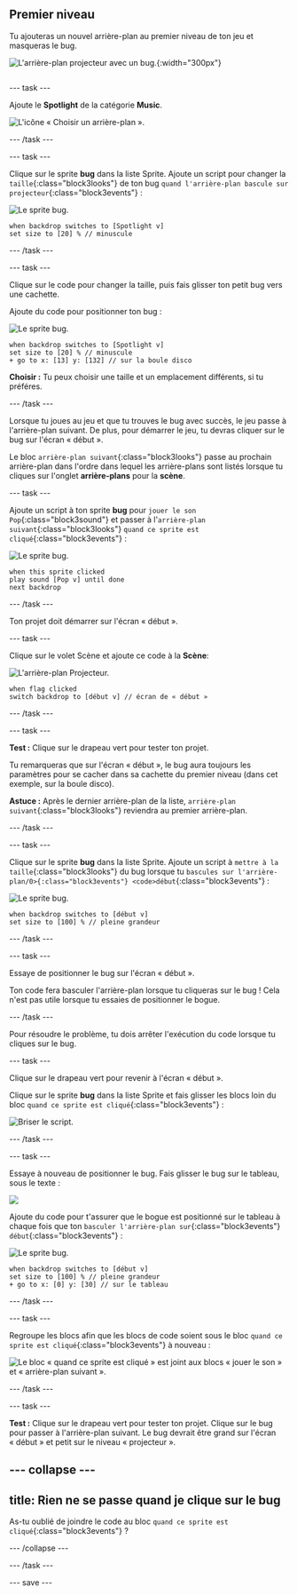 ## Premier niveau

<div style="display: flex; flex-wrap: wrap">
<div style="flex-basis: 200px; flex-grow: 1; margin-right: 15px;">
Tu ajouteras un nouvel arrière-plan au premier niveau de ton jeu et masqueras le bug.
</div>
<div>

![L'arrière-plan projecteur avec un bug.](images/first-level.png){:width="300px"}

</div>
</div>

--- task ---

Ajoute le **Spotlight** de la catégorie **Music**.

![L'icône « Choisir un arrière-plan ».](images/backdrop-button.png)

--- /task ---

--- task ---

Clique sur le sprite **bug** dans la liste Sprite. Ajoute un script pour changer la `taille`{:class="block3looks"} de ton bug `quand l'arrière-plan bascule sur projecteur`{:class="block3events"} :

![Le sprite bug.](images/bug-sprite.png)

```blocks3
when backdrop switches to [Spotlight v]
set size to [20] % // minuscule
```

--- /task ---

--- task ---

Clique sur le code pour changer la taille, puis fais glisser ton petit bug vers une cachette.

Ajoute du code pour positionner ton bug :

![Le sprite bug.](images/bug-sprite.png)

```blocks3
when backdrop switches to [Spotlight v]
set size to [20] % // minuscule
+ go to x: [13] y: [132] // sur la boule disco
```

**Choisir :** Tu peux choisir une taille et un emplacement différents, si tu préféres.

--- /task ---

Lorsque tu joues au jeu et que tu trouves le bug avec succès, le jeu passe à l'arrière-plan suivant. De plus, pour démarrer le jeu, tu devras cliquer sur le bug sur l'écran « début ».

Le bloc `arrière-plan suivant`{:class="block3looks"} passe au prochain arrière-plan dans l'ordre dans lequel les arrière-plans sont listés lorsque tu cliques sur l'onglet **arrière-plans** pour la **scène**.

--- task ---

Ajoute un script à ton sprite **bug** pour `jouer le son Pop`{:class="block3sound"} et passer à l'`arrière-plan suivant`{:class="block3looks"} `quand ce sprite est cliqué`{:class="block3events"} :

![Le sprite bug.](images/bug-sprite.png)

```blocks3
when this sprite clicked
play sound [Pop v] until done
next backdrop
```

--- /task ---

Ton projet doit démarrer sur l'écran « début ».

--- task ---

Clique sur le volet Scène et ajoute ce code à la **Scène**:

![L'arrière-plan Projecteur.](images/stage-image.png)

```blocks3
when flag clicked
switch backdrop to [début v] // écran de « début »
```

--- /task ---

--- task ---

**Test :** Clique sur le drapeau vert pour tester ton projet.

Tu remarqueras que sur l'écran « début », le bug aura toujours les paramètres pour se cacher dans sa cachette du premier niveau (dans cet exemple, sur la boule disco).

**Astuce :** Après le dernier arrière-plan de la liste, `arrière-plan suivant`{:class="block3looks"} reviendra au premier arrière-plan.

--- /task ---

--- task ---

Clique sur le sprite **bug** dans la liste Sprite. Ajoute un script à `mettre à la taille`{:class="block3looks"} du bug lorsque tu `bascules sur l'arrière-plan/0>{:class="block3events"} <code>début`{:class="block3events"} :

![Le sprite bug.](images/bug-sprite.png)

```blocks3
when backdrop switches to [début v]
set size to [100] % // pleine grandeur
```

--- /task ---

--- task ---

Essaye de positionner le bug sur l'écran « début ».

Ton code fera basculer l'arrière-plan lorsque tu cliqueras sur le bug ! Cela n'est pas utile lorsque tu essaies de positionner le bogue.

--- /task ---

Pour résoudre le problème, tu dois arrêter l'exécution du code lorsque tu cliques sur le bug.

--- task ---

Clique sur le drapeau vert pour revenir à l'écran « début ».

Clique sur le sprite **bug** dans la liste Sprite et fais glisser les blocs loin du bloc `quand ce sprite est cliqué`{:class="block3events"} :

![Briser le script.](images/breaking-script.png)

--- /task ---

--- task ---

Essaye à nouveau de positionner le bug. Fais glisser le bug sur le tableau, sous le texte :

![](images/bug-chalkboard.png)

Ajoute du code pour t'assurer que le bogue est positionné sur le tableau à chaque fois que ton `basculer l'arrière-plan sur`{:class="block3events"} `début`{:class="block3events"} :

![Le sprite bug.](images/bug-sprite.png)

```blocks3
when backdrop switches to [début v]
set size to [100] % // pleine grandeur
+ go to x: [0] y: [30] // sur le tableau
```

--- /task ---

--- task ---

Regroupe les blocs afin que les blocs de code soient sous le bloc `quand ce sprite est cliqué`{:class="block3events"} à nouveau :

![Le bloc « quand ce sprite est cliqué » est joint aux blocs « jouer le son » et « arrière-plan suivant ».](images/fixed-script.png)

--- /task ---

--- task ---

**Test :** Clique sur le drapeau vert pour tester ton projet. Clique sur le bug pour passer à l'arrière-plan suivant. Le bug devrait être grand sur l'écran « début » et petit sur le niveau « projecteur ».

--- collapse ---
---
title: Rien ne se passe quand je clique sur le bug
---

As-tu oublié de joindre le code au bloc `quand ce sprite est cliqué`{:class="block3events"} ?

--- /collapse ---

--- /task ---

--- save ---
